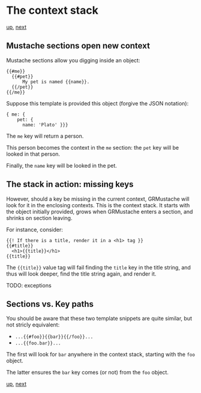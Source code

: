The context stack
=================

[up](../rendering.md), [next](loops.md)

Mustache sections open new context
----------------------------------

Mustache sections allow you digging inside an object:

    {{#me}}
      {{#pet}}
          My pet is named {{name}}.
      {{/pet}}
    {{/me}}

Suppose this template is provided this object (forgive the JSON notation):

    { me: {
        pet: {
          name: 'Plato' }}}

The `me` key will return a person.

This person becomes the context in the `me` section: the `pet` key will be looked in that person.

Finally, the `name` key will be looked in the pet.

The stack in action: missing keys
---------------------------------

However, should a key be missing in the current context, GRMustache will look for it in the enclosing contexts. This is the context stack. It starts with the object initially provided, grows when GRMustache enters a section, and shrinks on section leaving.

For instance, consider:

    {{! If there is a title, render it in a <h1> tag }}
    {{#title}}
      <h1>{{title}}</h1>
    {{title}}

The `{{title}}` value tag will fail finding the `title` key in the title string, and thus will look deeper, find the title string again, and render it.

TODO: exceptions

Sections vs. Key paths
----------------------

You should be aware that these two template snippets are quite similar, but not stricly equivalent:

- `...{{#foo}}{{bar}}{{/foo}}...`
- `...{{foo.bar}}...`

The first will look for `bar` anywhere in the context stack, starting with the `foo` object.

The latter ensures the `bar` key comes (or not) from the `foo` object.

[up](../rendering.md), [next](loops.md)

